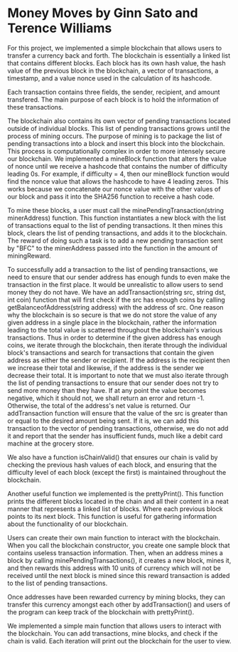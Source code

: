 # Money Moves by Ginn Sato and Terence Williams

For this project, we implemented a simple blockchain that allows users to transfer a currency back and forth.
The blockchain is essentially a linked list that contains different blocks. Each block has its own hash value, the hash value of the previous block in the blockchain, a vector of transactions, a timestamp, and a value nonce used in the calculation of its hashcode. 

Each transaction contains three fields, the sender, recipient, and amount transfered. The main purpose of each block is to hold the information of these transactions. 

The blockchain also contains its own vector of pending transactions located outside of individual blocks. This list of pending transactions grows until the process of mining occurs. The purpose of mining is to package the list of pending transactions into a block and insert this block into the blockchain. This process is computationally complex in order to more intensely secure our blockchain. We implemented a mineBlock function that alters the value of nonce until we receive a hashcode that contains the number of difficulty leading 0s. For example, if difficulty = 4, then our mineBlock function would find the nonce value that allows the hashcode to have 4 leading zeros. This works because we concatenate our nonce value with the other values of our block and pass it into the SHA256 function to receive a hash code. 

To mine these blocks, a user must call the minePendingTransaction(string minerAddress) function. This function instantiates a new block with the list of transactions equal to the list of pending transactions. It then mines this block, clears the list of pending transactions, and adds it to the blockchain. The reward of doing such a task is to add a new pending transaction sent by "BFC" to the minerAddress passed into the function in the amount of miningReward. 

To successfully add a transaction to the list of pending transactions, we need to ensure that our sender address has enough funds to even make the transaction in the first place. It would be unrealistic to allow users to send money they do not have. We have an addTransaction(string src, string dst, int coin) function that will first check if the src has enough coins by calling getBalanceofAddress(string address) with the address of src. One reason why the blockchain is so secure is that we do not store the value of any given address in a single place in the blockchain, rather the information leading to the total value is scattered throughout the blockchain's various transactions. Thus in order to determine if the given address has enough coins, we iterate through the blockchain, then iterate through the individual block's transactions and search for transactions that contain the given address as either the sender or recipient. If the address is the recipient then we increase their total and likewise, if the address is the sender we decrease their total. It is important to note that we must also iterate through the list of pending transactions to ensure that our sender does not try to send more money than they have. If at any point the value becomes negative, which it should not, we shall return an error and return -1. Otherwise, the total of the address's net value is returned. Our addTransaction function will ensure that the value of the src is greater than or equal to the desired amount being sent. If it is, we can add this transaction to the vector of pending transactions, otherwise, we do not add it and report that the sender has insufficient funds, much like a debit card machine at the grocery store. 

We also have a function isChainValid() that ensures our chain is valid by checking the previous hash values of each block, and ensuring that the difficulty level of each block (except the first) is maintained throughout the blockchain. 

Another useful function we implemented is the prettyPrint(). This function prints the different blocks located in the chain and all their content in a neat manner that represents a linked list of blocks. Where each previous block points to its next block. This function is useful for gathering information about the functionality of our blockchain. 

Users can create their own main function to interact with the blockchain. When you call the blockchain constructor, you create one sample block that contains useless transaction information. Then, when an address mines a block by calling minePendingTransactions(), it creates a new block, mines it, and then rewards this address with 10 units of currency which will not be received until the next block is mined since this reward transaction is added to the list of pending transactions. 

Once addresses have been rewarded currency by mining blocks, they can transfer this currency amongst each other by addTransaction() and users of the program can keep track of the blockchain with prettyPrint(). 

We implemented a simple main function that allows users to interact with the blockchain. You can add transactions, mine blocks, and check if the chain is valid. Each iteration will print out the blockchain for the user to view. 
